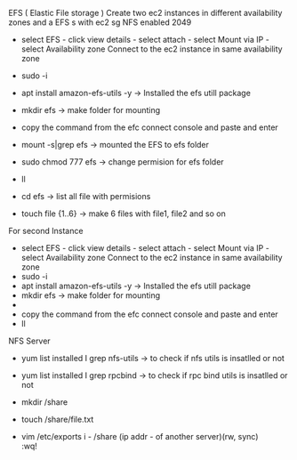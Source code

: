 EFS  ( Elastic File storage )
Create two ec2 instances in different availability zones and a EFS s with ec2 sg NFS enabled 2049
- select EFS  - click view details - select attach - select Mount via IP - select Availability zone 
Connect to the ec2 instance in same availability zone

-  sudo -i
-  apt install amazon-efs-utils -y      -> Installed the efs utill package
-  mkdir efs                                       -> make folder for mounting

-  copy the command from the efc connect console and paste and enter
-  mount -s|grep efs                          -> mounted the EFS to efs folder
-  sudo chmod 777 efs                      -> change permision for efs folder
-  ll   
-  cd efs                                             -> list all file with permisions
-  touch file {1..6}                             -> make 6 files with file1, file2 and so on

For second Instance 
- select EFS  - click view details - select attach - select Mount via IP - select Availability zone 
Connect to the ec2 instance in same availability zone
-  sudo -i
-  apt install amazon-efs-utils -y      -> Installed the efs utill package
-  mkdir efs                                       -> make folder for mounting
-  
-  copy the command from the efc connect console and paste and enter
-  ll    

NFS Server
-  yum list installed I grep nfs-utils        -> to check if nfs utils is insatlled or not
-  yum list installed I grep rpcbind         -> to check if rpc bind utils is insatlled or not


-  mkdir /share
- touch /share/file.txt
-  vim /etc/exports
    i  -  /share (ip addr - of another server)(rw, sync)   
    :wq!